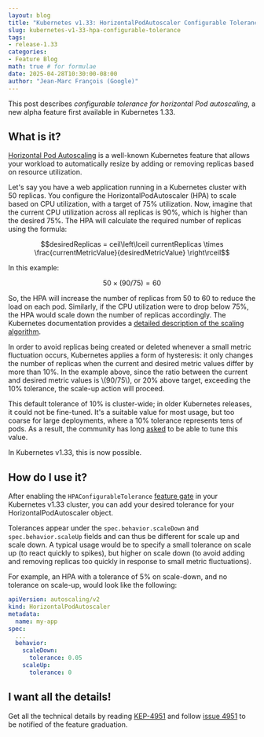```yaml
---
layout: blog
title: "Kubernetes v1.33: HorizontalPodAutoscaler Configurable Tolerance"
slug: kubernetes-v1-33-hpa-configurable-tolerance
tags:
- release-1.33
categories:
- Feature Blog
math: true # for formulae
date: 2025-04-28T10:30:00-08:00
author: "Jean-Marc François (Google)"
---
```


This post describes _configurable tolerance for horizontal Pod autoscaling_,
a new alpha feature first available in Kubernetes 1.33.

## What is it?

[Horizontal Pod Autoscaling](/docs/tasks/run-application/horizontal-pod-autoscale/)
is a well-known Kubernetes feature that allows your workload to
automatically resize by adding or removing replicas based on resource
utilization.

Let's say you have a web application running in a Kubernetes cluster with 50
replicas. You configure the HorizontalPodAutoscaler (HPA) to scale based on
CPU utilization, with a target of 75% utilization. Now, imagine that the current
CPU utilization across all replicas is 90%, which is higher than the desired
75%. The HPA will calculate the required number of replicas using the formula:
```math
desiredReplicas = ceil\left\lceil currentReplicas \times \frac{currentMetricValue}{desiredMetricValue} \right\rceil
```

In this example:
```math
50 \times (90/75) = 60
```

So, the HPA will increase the number of replicas from 50 to 60 to reduce the
load on each pod. Similarly, if the CPU utilization were to drop below 75%, the
HPA would scale down the number of replicas accordingly. The Kubernetes
documentation provides a
[detailed description of the scaling algorithm](https://kubernetes.io/docs/tasks/run-application/horizontal-pod-autoscale/#algorithm-details).

In order to avoid replicas being created or deleted whenever a small metric
fluctuation occurs, Kubernetes applies a form of hysteresis: it only changes the
number of replicas when the current and desired metric values differ by more
than 10%. In the example above, since the ratio between the current and desired
metric values is \\(90/75\\), or 20% above target, exceeding the 10% tolerance,
the scale-up action will proceed.

This default tolerance of 10% is cluster-wide; in older Kubernetes releases, it
could not be fine-tuned. It's a suitable value for most usage, but too coarse
for large deployments, where a 10% tolerance represents tens of pods. As a
result, the community has long
[asked](https://github.com/kubernetes/kubernetes/issues/116984) to be able to
tune this value.

In Kubernetes v1.33, this is now possible.

## How do I use it?

After enabling the `HPAConfigurableTolerance`
[feature gate](/docs/reference/command-line-tools-reference/feature-gates/) in
your Kubernetes v1.33 cluster, you can add your desired tolerance for your
HorizontalPodAutoscaler object.

Tolerances appear under the `spec.behavior.scaleDown` and
`spec.behavior.scaleUp` fields and can thus be different for scale up and scale
down. A typical usage would be to specify a small tolerance on scale up (to
react quickly to spikes), but higher on scale down (to avoid adding and removing
replicas too quickly in response to small metric fluctuations).

For example, an HPA with a tolerance of 5% on scale-down, and no tolerance on
scale-up, would look like the following:

```yaml
apiVersion: autoscaling/v2
kind: HorizontalPodAutoscaler
metadata:
  name: my-app
spec:
  ...
  behavior:
    scaleDown:
      tolerance: 0.05
    scaleUp:
      tolerance: 0
```

## I want all the details!

Get all the technical details by reading
[KEP-4951](https://github.com/kubernetes/enhancements/tree/master/keps/sig-autoscaling/4951-configurable-hpa-tolerance)
and follow [issue 4951](https://github.com/kubernetes/enhancements/issues/4951)
to be notified of the feature graduation.
